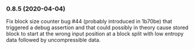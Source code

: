 <a name="0.8.5"></a>
### 0.8.5 (2020-04-04)
Fix block size counter bug #44 (probably introduced in 1b70be)
that triggered a debug assertion and that could possibly in theory cause stored block to start at the wrong input position at a block split with low entropy data followed by uncompressible data.
